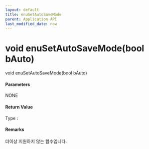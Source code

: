 ```yaml
---
layout: default
title: enuSetAutoSaveMode
parent: Application API
last_modified_date: now
---
```

# void enuSetAutoSaveMode\(bool bAuto\)

void enuSetAutoSaveMode\(bool bAuto\)

#### Parameters

NONE

#### Return Value

Type :

#### Remarks

더이상 지원하지 않는 함수입니다.



